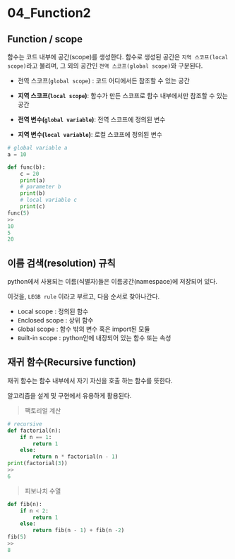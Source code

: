 # 04_Function2



## Function / scope

함수는 코드 내부에 공간(scope)를 생성한다. 함수로 생성된 공간은 `지역 스코프(local scope)`라고 불리며, 그 외의 공간인 `전역 스코프(global scope)`와 구분된다.

- 전역 스코프(`global scope`) : 코드 어디에서든 참조할 수 있는 공간
- **지역 스코프(`local scope`)**: 함수가 만든 스코프로 함수 내부에서만 참조할 수 있는 공간

- **전역 변수(`global variable`)**: 전역 스코프에 정의된 변수
- **지역 변수(`local variable`)**: 로컬 스코프에 정의된 변수

```python
# global variable a
a = 10

def func(b):
    c = 20
    print(a)
    # parameter b
    print(b)
    # local variable c
    print(c)
func(5)
>>
10
5
20
```



## 이름 검색(resolution) 규칙

python에서 사용되는 이름(식별자)들은 이름공간(namespace)에 저장되어 있다.

이것을, `LEGB rule` 이라고 부르고, 다음 순서로 찾아나간다.

- `L`ocal scope : 정의된 함수
- `E`nclosed scope : 상위 함수
- `G`lobal scope : 함수 밖의 변수 혹은 import된 모듈
- `B`uilt-in scope : python안에 내장되어 있는 함수 또는 속성



## 재귀 함수(Recursive function)

재귀 함수는 함수 내부에서 자기 자신을 호출 하는 함수를 뜻한다.

알고리즘을 설계 및 구현에서 유용하게 활용된다.



> 팩토리얼 계산

```python
# recursive
def factorial(n):
    if n == 1:
        return 1
    else:
        return n * factorial(n - 1)
print(factorial(3))
>>
6
```

> 피보나치 수열

```python
def fib(n):
    if n < 2:
        return 1
    else:
        return fib(n - 1) + fib(n -2)
fib(5)
>>
8
```

